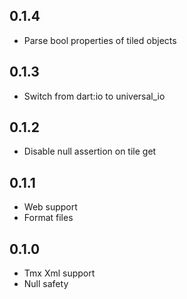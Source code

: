 ## 0.1.4
- Parse bool properties of tiled objects
## 0.1.3
- Switch from dart:io to universal_io
## 0.1.2
- Disable null assertion on tile get
## 0.1.1
- Web support
- Format files
## 0.1.0
- Tmx Xml support
- Null safety
